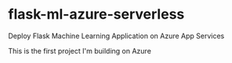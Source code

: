 # flask-ml-azure-serverless
Deploy Flask Machine Learning Application on Azure App Services

This is the first project I'm building on Azure







